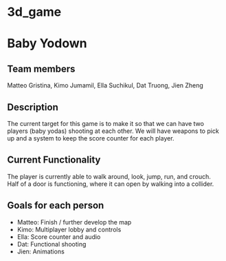 # 3d_game

# Baby Yodown
## Team members
Matteo Gristina, Kimo Jumamil, Ella Suchikul, Dat Truong, Jien Zheng

## Description
The current target for this game is to make it so that we can have two players (baby yodas) shooting at each other. We will have weapons to pick up and a system to keep the score counter for each player.

## Current Functionality
The player is currently able to walk around, look, jump, run, and crouch.
Half of a door is functioning, where it can open by walking into a collider.

## Goals for each person
- Matteo: Finish / further develop the map
- Kimo: Multiplayer lobby and controls   
- Ella: Score counter and audio 
- Dat: Functional shooting 
- Jien: Animations
